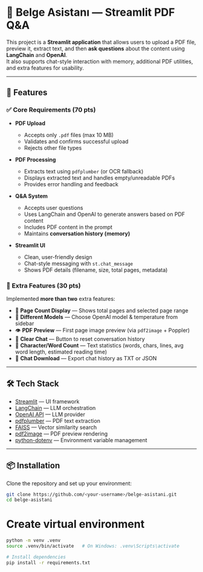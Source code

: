# 📄 Belge Asistanı — Streamlit PDF Q&A

This project is a **Streamlit application** that allows users to upload a PDF file, preview it, extract text, and then **ask questions** about the content using **LangChain** and **OpenAI**.  
It also supports chat-style interaction with memory, additional PDF utilities, and extra features for usability.

---

## 🎯 Features

### ✅ Core Requirements (70 pts)
- **PDF Upload**  
  - Accepts only `.pdf` files (max 10 MB)  
  - Validates and confirms successful upload  
  - Rejects other file types  

- **PDF Processing**  
  - Extracts text using `pdfplumber` (or OCR fallback)  
  - Displays extracted text and handles empty/unreadable PDFs  
  - Provides error handling and feedback  

- **Q&A System**  
  - Accepts user questions  
  - Uses LangChain and OpenAI to generate answers based on PDF content  
  - Includes PDF content in the prompt  
  - Maintains **conversation history (memory)**  

- **Streamlit UI**  
  - Clean, user-friendly design  
  - Chat-style messaging with `st.chat_message`  
  - Shows PDF details (filename, size, total pages, metadata)  

### 🌟 Extra Features (30 pts)
Implemented **more than two** extra features:
- 📑 **Page Count Display** — Shows total pages and selected page range  
- 🧠 **Different Models** — Choose OpenAI model & temperature from sidebar  
- 👁 **PDF Preview** — First page image preview (via `pdf2image` + Poppler)  
- 🧹 **Clear Chat** — Button to reset conversation history  
- 🧮 **Character/Word Count** — Text statistics (words, chars, lines, avg word length, estimated reading time)  
- 💾 **Chat Download** — Export chat history as TXT or JSON  

---

## 🛠 Tech Stack

- [Streamlit](https://streamlit.io/) — UI framework  
- [LangChain](https://www.langchain.com/) — LLM orchestration  
- [OpenAI API](https://platform.openai.com/) — LLM provider  
- [pdfplumber](https://pypi.org/project/pdfplumber/) — PDF text extraction  
- [FAISS](https://github.com/facebookresearch/faiss) — Vector similarity search  
- [pdf2image](https://github.com/Belval/pdf2image) — PDF preview rendering  
- [python-dotenv](https://github.com/theskumar/python-dotenv) — Environment variable management  

---

## 📦 Installation

Clone the repository and set up your environment:

```bash
git clone https://github.com/<your-username>/belge-asistani.git
cd belge-asistani
```

# Create virtual environment
```bash
python -m venv .venv
source .venv/bin/activate   # On Windows: .venv\Scripts\activate
```

```bash
# Install dependencies
pip install -r requirements.txt
```
